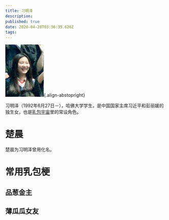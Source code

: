 ```yaml
---
title: 习明泽
description: 
published: true
date: 2020-04-28T03:36:35.626Z
tags: 
---
```


![xi-ming-ze.jpg](/portraits/nonfiction/xi-ming-ze.jpg){.align-abstopright}

习明泽（1992年6月27日－），哈佛大学学生，是中国国家主席习近平和彭丽媛的独生女，也是[乳包宇宙](/zh/encyclopedia-winnica)里的常设角色。

# 楚晨
楚晨为习明泽曾用化名。

# 常用乳包梗
## 品葱金主

## 薄瓜瓜女友


